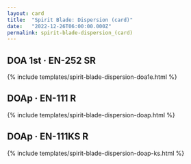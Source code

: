 ```yaml
---
layout: card
title:  "Spirit Blade: Dispersion (card)"
date:   "2022-12-26T06:00:00.000Z"
permalink: spirit-blade-dispersion_(card)
---
```


## DOA 1st &middot; EN-252 SR

{% include templates/spirit-blade-dispersion-doa1e.html %}


## DOAp &middot; EN-111 R

{% include templates/spirit-blade-dispersion-doap.html %}


## DOAp &middot; EN-111KS R

{% include templates/spirit-blade-dispersion-doap-ks.html %}
